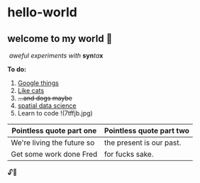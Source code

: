 # hello-world
## welcome to my world :grimacing:
  *aweful experiments with* **syn**_ta_**x**
  
__To do:__

1. [Google things](https://www.google.co.uk)
1. [Like cats](https://www.google.co.uk/search?source=hp&q=cats)
1. ~~...and dogs maybe~~
1. [spatial data science](http://r4ds.had.co.nz)
1. Learn to code
!(7tffjb.jpg)
 
 Pointless quote part one | Pointless quote part two
 -------------------------|-------------------------
 We're living the future so | the present is our past.
 Get some work done Fred | for fucks sake.

:unlock::rocket:
